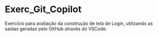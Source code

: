 # Exerc_Git_Copilot
Exercício para avaliação da construção de tela de Login, utilizando as saídas geradas pelo GitHub através do VSCode.
